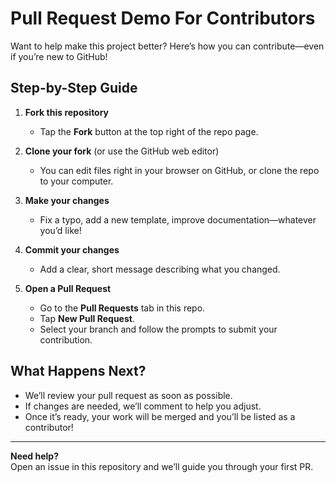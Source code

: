 # Pull Request Demo For Contributors

Want to help make this project better? Here’s how you can contribute—even if
you’re new to GitHub!

## Step-by-Step Guide

1. **Fork this repository**
   - Tap the **Fork** button at the top right of the repo page.

2. **Clone your fork** (or use the GitHub web editor)
   - You can edit files right in your browser on GitHub, or clone the repo to
     your computer.

3. **Make your changes**
   - Fix a typo, add a new template, improve documentation—whatever you’d like!

4. **Commit your changes**
   - Add a clear, short message describing what you changed.

5. **Open a Pull Request**
   - Go to the **Pull Requests** tab in this repo.
   - Tap **New Pull Request**.
   - Select your branch and follow the prompts to submit your contribution.

## What Happens Next?

- We’ll review your pull request as soon as possible.
- If changes are needed, we’ll comment to help you adjust.
- Once it’s ready, your work will be merged and you’ll be listed as a contributor!

---

**Need help?**  
Open an issue in this repository and we’ll guide you through your first PR.